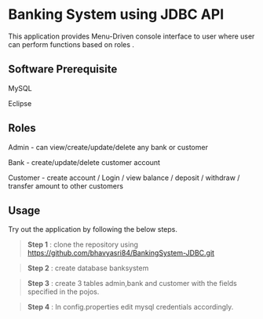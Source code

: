 
# Banking System using JDBC API

This application provides Menu-Driven console interface to user where user can perform functions based on roles .






## Software Prerequisite

MySQL

Eclipse


## Roles
Admin -  can view/create/update/delete any bank or customer

Bank - create/update/delete customer account

Customer - create account / Login / view balance / deposit / withdraw / transfer amount to other customers



## Usage
Try out the application by following the below steps.
>**Step 1** : clone the repository using https://github.com/bhavyasri84/BankingSystem-JDBC.git

> **Step 2** :  create database banksystem

>**Step 3** : create 3 tables admin,bank and customer with the fields specified in the pojos.

>**Step 4** : In config.properties edit mysql credentials accordingly.

>

